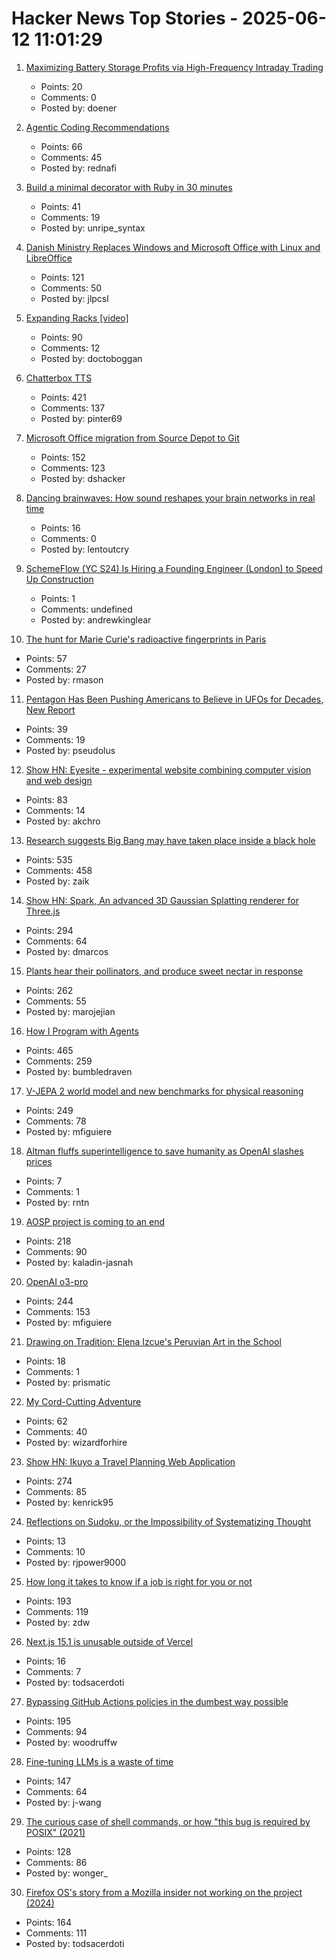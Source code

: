 # Hacker News Top Stories - 2025-06-12 11:01:29

1. [Maximizing Battery Storage Profits via High-Frequency Intraday Trading](https://arxiv.org/abs/2504.06932)
   - Points: 20
   - Comments: 0
   - Posted by: doener

2. [Agentic Coding Recommendations](https://lucumr.pocoo.org/2025/6/12/agentic-coding/)
   - Points: 66
   - Comments: 45
   - Posted by: rednafi

3. [Build a minimal decorator with Ruby in 30 minutes](https://remimercier.com/minimal-decorator-ruby/)
   - Points: 41
   - Comments: 19
   - Posted by: unripe_syntax

4. [Danish Ministry Replaces Windows and Microsoft Office with Linux and LibreOffice](https://www.heise.de/en/news/From-Word-and-Excel-to-LibreOffice-Danish-ministry-says-goodbye-to-Microsoft-10438942.html)
   - Points: 121
   - Comments: 50
   - Posted by: jlpcsl

5. [Expanding Racks [video]](https://www.youtube.com/watch?v=iWknov3Xpts)
   - Points: 90
   - Comments: 12
   - Posted by: doctoboggan

6. [Chatterbox TTS](https://github.com/resemble-ai/chatterbox)
   - Points: 421
   - Comments: 137
   - Posted by: pinter69

7. [Microsoft Office migration from Source Depot to Git](https://danielsada.tech/blog/carreer-part-7-how-office-moved-to-git-and-i-loved-devex/)
   - Points: 152
   - Comments: 123
   - Posted by: dshacker

8. [Dancing brainwaves: How sound reshapes your brain networks in real time](https://www.sciencedaily.com/releases/2025/06/250602155001.htm)
   - Points: 16
   - Comments: 0
   - Posted by: lentoutcry

9. [SchemeFlow (YC S24) Is Hiring a Founding Engineer (London) to Speed Up Construction](https://www.ycombinator.com/companies/schemeflow/jobs/SbxEFHv-founding-engineer-full-stack)
   - Points: 1
   - Comments: undefined
   - Posted by: andrewkinglear

10. [The hunt for Marie Curie's radioactive fingerprints in Paris](https://www.bbc.com/future/article/20250605-the-hunt-for-marie-curies-radioactive-fingerprints-in-paris)
   - Points: 57
   - Comments: 27
   - Posted by: rmason

11. [Pentagon Has Been Pushing Americans to Believe in UFOs for Decades, New Report](https://gizmodo.com/pentagon-has-been-pushing-americans-to-believe-in-ufos-for-decades-new-report-finds-2000614615)
   - Points: 39
   - Comments: 19
   - Posted by: pseudolus

12. [Show HN: Eyesite - experimental website combining computer vision and web design](https://blog.andykhau.com/blog/eyesite)
   - Points: 83
   - Comments: 14
   - Posted by: akchro

13. [Research suggests Big Bang may have taken place inside a black hole](https://www.port.ac.uk/news-events-and-blogs/blogs/space-cosmology-and-the-universe/what-if-the-big-bang-wasnt-the-beginning-our-research-suggests-it-may-have-taken-place-inside-a-black-hole)
   - Points: 535
   - Comments: 458
   - Posted by: zaik

14. [Show HN: Spark, An advanced 3D Gaussian Splatting renderer for Three.js](https://sparkjs.dev/)
   - Points: 294
   - Comments: 64
   - Posted by: dmarcos

15. [Plants hear their pollinators, and produce sweet nectar in response](https://www.cbc.ca/listen/live-radio/1-51-quirks-and-quarks/clip/16150976-plants-hear-pollinators-produce-sweet-nectar-response)
   - Points: 262
   - Comments: 55
   - Posted by: marojejian

16. [How I Program with Agents](https://crawshaw.io/blog/programming-with-agents)
   - Points: 465
   - Comments: 259
   - Posted by: bumbledraven

17. [V-JEPA 2 world model and new benchmarks for physical reasoning](https://ai.meta.com/blog/v-jepa-2-world-model-benchmarks/)
   - Points: 249
   - Comments: 78
   - Posted by: mfiguiere

18. [Altman fluffs superintelligence to save humanity as OpenAI slashes prices](https://www.theregister.com/2025/06/11/openais_sam_altman_superintelligence/)
   - Points: 7
   - Comments: 1
   - Posted by: rntn

19. [AOSP project is coming to an end](https://old.reddit.com/r/StallmanWasRight/comments/1l8rhon/aosp_project_is_coming_to_an_end/)
   - Points: 218
   - Comments: 90
   - Posted by: kaladin-jasnah

20. [OpenAI o3-pro](https://help.openai.com/en/articles/9624314-model-release-notes)
   - Points: 244
   - Comments: 153
   - Posted by: mfiguiere

21. [Drawing on Tradition: Elena Izcue's Peruvian Art in the School](https://publicdomainreview.org/collection/peruvian-art-in-the-school/)
   - Points: 18
   - Comments: 1
   - Posted by: prismatic

22. [My Cord-Cutting Adventure](http://brander.ca/cordcut/)
   - Points: 62
   - Comments: 40
   - Posted by: wizardforhire

23. [Show HN: Ikuyo a Travel Planning Web Application](https://ikuyo.kenrick95.org/)
   - Points: 274
   - Comments: 85
   - Posted by: kenrick95

24. [Reflections on Sudoku, or the Impossibility of Systematizing Thought](https://rjp.io/blog/2025-06-07-reflections-on-sudoku)
   - Points: 13
   - Comments: 10
   - Posted by: rjpower9000

25. [How long it takes to know if a job is right for you or not](https://charity.wtf/2025/06/08/on-how-long-it-takes-to-know-if-a-job-is-right-for-you-or-not/)
   - Points: 193
   - Comments: 119
   - Posted by: zdw

26. [Next.js 15.1 is unusable outside of Vercel](https://omarabid.com/nextjs-vercel)
   - Points: 16
   - Comments: 7
   - Posted by: todsacerdoti

27. [Bypassing GitHub Actions policies in the dumbest way possible](https://blog.yossarian.net/2025/06/11/github-actions-policies-dumb-bypass)
   - Points: 195
   - Comments: 94
   - Posted by: woodruffw

28. [Fine-tuning LLMs is a waste of time](https://codinginterviewsmadesimple.substack.com/p/fine-tuning-llms-is-a-huge-waste)
   - Points: 147
   - Comments: 64
   - Posted by: j-wang

29. [The curious case of shell commands, or how "this bug is required by POSIX" (2021)](https://notes.volution.ro/v1/2021/01/notes/502e747f/)
   - Points: 128
   - Comments: 86
   - Posted by: wonger_

30. [Firefox OS's story from a Mozilla insider not working on the project (2024)](https://ludovic.hirlimann.net/2024/01/firefox-oss-story-from-mozila-insider.html)
   - Points: 164
   - Comments: 111
   - Posted by: todsacerdoti

